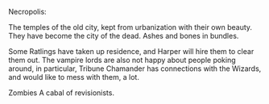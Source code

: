 Necropolis: 

The temples of the old city, kept from urbanization with their own beauty. They have become the city of the dead. Ashes and bones in bundles.

Some Ratlings have taken up residence, and Harper will hire them to clear them out. The vampire lords are also not happy about people poking around, in particular, Tribune Chamander has connections with the Wizards, and would like to mess with them, a lot.

Zombies
A cabal of revisionists.